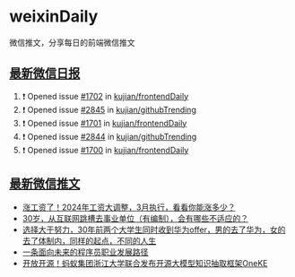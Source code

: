 # weixinDaily
微信推文，分享每日的前端微信推文

## [最新微信日报](https://github.com/kujian/weixinDaily/issues)

<!--START_SECTION:activity-->
1. ❗ Opened issue [#1702](https://github.com/kujian/frontendDaily/issues/1702) in [kujian/frontendDaily](https://github.com/kujian/frontendDaily)
2. ❗ Opened issue [#2845](https://github.com/kujian/githubTrending/issues/2845) in [kujian/githubTrending](https://github.com/kujian/githubTrending)
3. ❗ Opened issue [#1701](https://github.com/kujian/frontendDaily/issues/1701) in [kujian/frontendDaily](https://github.com/kujian/frontendDaily)
4. ❗ Opened issue [#2844](https://github.com/kujian/githubTrending/issues/2844) in [kujian/githubTrending](https://github.com/kujian/githubTrending)
5. ❗ Opened issue [#1700](https://github.com/kujian/frontendDaily/issues/1700) in [kujian/frontendDaily](https://github.com/kujian/frontendDaily)
<!--END_SECTION:activity-->


## [最新微信推文](https://weixin.qdkfweb.cn/)

<!-- BLOG-POST-LIST:START -->
- [涨工资了！2024年工资大调整，3月执行，看看你能涨多少？](https://weixin.qdkfweb.cn/43137.html)
- [30岁，从互联网跳槽去事业单位（有编制），会有哪些不适应的？](https://weixin.qdkfweb.cn/43138.html)
- [选择大于努力，30年前两个大学生同时收到华为offer，男的去了华为，女的去了体制内，同样的起点，不同的人生](https://weixin.qdkfweb.cn/43178.html)
- [一条面向未来的程序员职业发展路径](https://weixin.qdkfweb.cn/43132.html)
- [开放开源！蚂蚁集团浙江大学联合发布开源大模型知识抽取框架OneKE](https://weixin.qdkfweb.cn/43163.html)
<!-- BLOG-POST-LIST:END -->